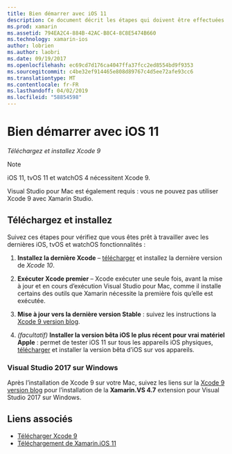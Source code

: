 ```yaml
---
title: Bien démarrer avec iOS 11
description: Ce document décrit les étapes qui doivent être effectuées afin de commencer à développer des applications iOS 11. Il explique comment télécharger Xcode et mettre à jour de Visual Studio 2019.
ms.prod: xamarin
ms.assetid: 794EA2C4-884B-42AC-B8C4-8C8E5474B660
ms.technology: xamarin-ios
author: lobrien
ms.author: laobri
ms.date: 09/19/2017
ms.openlocfilehash: ec69cd7d176ca4047ffa37fcc2ed8554bd9f9353
ms.sourcegitcommit: c4be32ef914465e808d89767c4d5ee72afe93cc6
ms.translationtype: MT
ms.contentlocale: fr-FR
ms.lasthandoff: 04/02/2019
ms.locfileid: "58854598"
---
```

# <a name="getting-started-with-ios-11"></a>Bien démarrer avec iOS 11

_Téléchargez et installez Xcode 9_

> [!NOTE]
> iOS 11, tvOS 11 et watchOS 4 nécessitent Xcode 9.
>
> Visual Studio pour Mac est également requis : vous ne pouvez pas utiliser Xcode 9 avec Xamarin Studio.

## <a name="download-and-install"></a>Téléchargez et installez

Suivez ces étapes pour vérifiez que vous êtes prêt à travailler avec les dernières iOS, tvOS et watchOS fonctionnalités :

1. **Installez la dernière Xcode** – [télécharger](https://developer.apple.com/download/) et installez la dernière version de _Xcode 10_.

2. **Exécuter Xcode premier** – Xcode exécuter une seule fois, avant la mise à jour et en cours d’exécution Visual Studio pour Mac, comme il installe certains des outils que Xamarin nécessite la première fois qu’elle est exécutée.

3. **Mise à jour vers la dernière version Stable** : suivez les instructions la [Xcode 9 version blog](https://releases.xamarin.com/stable-release-15-3-5-with-xcode-9-support/).

4. _(facultatif)_  **Installer la version bêta iOS le plus récent pour vrai matériel Apple** : permet de tester iOS 11 sur tous les appareils iOS physiques, [télécharger](https://developer.apple.com/download/) et installer la version bêta d’iOS sur vos appareils.


### <a name="visual-studio-2017-on-windows"></a>Visual Studio 2017 sur Windows

Après l’installation de Xcode 9 sur votre Mac, suivez les liens sur la [Xcode 9 version blog](https://releases.xamarin.com/stable-release-15-3-5-with-xcode-9-support/) pour l’installation de la **Xamarin.VS 4.7** extension pour Visual Studio 2017 sur Windows.


## <a name="related-links"></a>Liens associés

- [Télécharger Xcode 9](https://developer.apple.com/download/)
- [Téléchargement de Xamarin.iOS 11](https://releases.xamarin.com/stable-release-15-3-5-with-xcode-9-support/)
